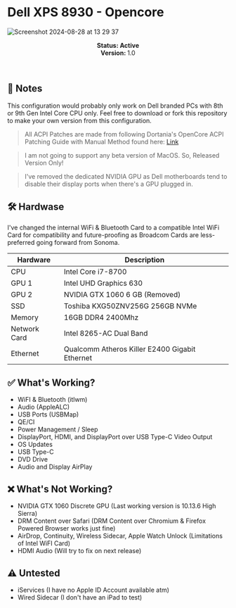 # Dell XPS 8930 - Opencore

![Screenshot 2024-08-28 at 13 29 37](https://github.com/user-attachments/assets/66cd4079-cead-4538-9a3a-eb2a0801a80d)


<p align="center">
  <strong>Status: Active</strong>
  <br />
  <strong>Version: </strong>1.0
  <br />
</p>
<br />

## 📔 Notes
This configuration would probably only work on Dell branded PCs with 8th or 9th Gen Intel Core CPU only. Feel free to download or fork this repository to make your own version from this configuration.

> All ACPI Patches are made from following Dortania's OpenCore ACPI Patching Guide with Manual Method found here: [Link](https://dortania.github.io/Getting-Started-With-ACPI/)

> I am not going to support any beta version of MacOS. So, Released Version Only!

> I've removed the dedicated NVIDIA GPU as Dell motherboards tend to disable their display ports when there's a GPU plugged in.

## 🛠️ Hardwase
I've changed the internal WiFi & Bluetooth Card to a compatible Intel WiFi Card for compatibility and future-proofing as Broadcom Cards are less-preferred going forward from Sonoma.

| Hardware     | Description                                    |
|--------------|------------------------------------------------|
| CPU          | Intel Core i7-8700                             |
| GPU 1        | Intel UHD Graphics 630                         |
| GPU 2        | NVIDIA GTX 1060 6 GB (Removed)                 |
| SSD          | Toshiba KXG50ZNV256G 256GB NVMe                |
| Memory       | 16GB DDR4 2400Mhz                              |
| Network Card | Intel 8265-AC Dual Band                        |
| Ethernet     | Qualcomm Atheros Killer E2400 Gigabit Ethernet |

## ✅ What's Working?
- WiFI & Bluetooth (itlwm)
- Audio (AppleALC)
- USB Ports (USBMap)
- QE/CI
- Power Management / Sleep
- DisplayPort, HDMI, and DisplayPort over USB Type-C Video Output
- OS Updates
- USB Type-C
- DVD Drive
- Audio and Display AirPlay

## ❌ What's Not Working?
- NVIDIA GTX 1060 Discrete GPU (Last working version is 10.13.6 High Sierra)
- DRM Content over Safari (DRM Content over Chromium & Firefox Powered Browser works just fine)
- AirDrop, Continuity, Wireless Sidecar, Apple Watch Unlock (Limitations of Intel WiFI Card)
- HDMI Audio (Will try to fix on next release)

## ⚠️ Untested
- iServices (I have no Apple ID Account available atm)
- Wired Sidecar (I don't have an iPad to test)
